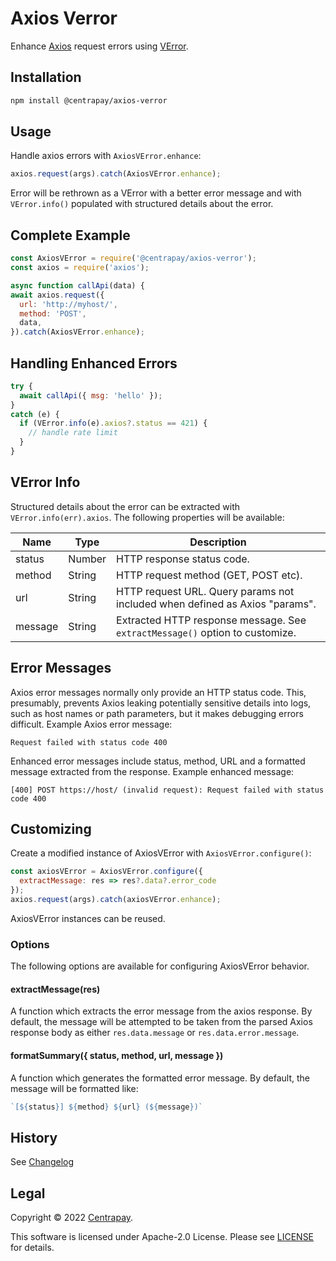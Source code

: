 # Axios Verror

Enhance [Axios] request errors using [VError].


## Installation

```bash
npm install @centrapay/axios-verror
```


## Usage

Handle axios errors with `AxiosVError.enhance`:

```javascript
axios.request(args).catch(AxiosVError.enhance);
```

Error will be rethrown as a VError with a better error message and
with `VError.info()` populated with structured details about the
error.


## Complete Example

```javascript
const AxiosVError = require('@centrapay/axios-verror');
const axios = require('axios');

async function callApi(data) {
await axios.request({
  url: 'http://myhost/',
  method: 'POST',
  data,
}).catch(AxiosVError.enhance);
```

## Handling Enhanced Errors

```javascript
try {
  await callApi({ msg: 'hello' });
}
catch (e) {
  if (VError.info(e).axios?.status == 421) {
    // handle rate limit
  }
}
```

## VError Info

Structured details about the error can be extracted with
`VError.info(err).axios`. The following properties will be available:

| Name    | Type   | Description                                                                  |
| -       | -      | -                                                                            |
| status  | Number | HTTP response status code.                                                   |
| method  | String | HTTP request method (GET, POST etc).                                         |
| url     | String | HTTP request URL. Query params not included when defined as Axios "params".  |
| message | String | Extracted HTTP response message. See `extractMessage()` option to customize. |


## Error Messages

Axios error messages normally only provide an HTTP status code. This,
presumably, prevents Axios leaking potentially sensitive details into logs,
such as host names or path parameters, but it makes debugging errors difficult.
Example Axios error message:

```
Request failed with status code 400
```

Enhanced error messages include status, method, URL and a formatted
message extracted from the response. Example enhanced message:

```
[400] POST https://host/ (invalid request): Request failed with status code 400
```

## Customizing

Create a modified instance of AxiosVError with `AxiosVError.configure()`:

```javascript
const axiosVError = AxiosVError.configure({
  extractMessage: res => res?.data?.error_code
});
axios.request(args).catch(axiosVError.enhance);
```

AxiosVError instances can be reused.


### Options

The following options are available for configuring AxiosVError behavior.

#### extractMessage(res)

A function which extracts the error message from the axios response. By
default, the message will be attempted to be taken from the parsed Axios
response body as either `res.data.message` or `res.data.error.message`.

#### formatSummary({ status, method, url, message })

A function which generates the formatted error message. By
default, the message will be formatted like:

```javascript
`[${status}] ${method} ${url} (${message})`
```


## History

See [Changelog](./CHANGELOG.md)

## Legal

Copyright © 2022 [Centrapay][].

This software is licensed under Apache-2.0 License. Please see [LICENSE](/LICENSE) for details.


[Centrapay]: https://centrapay.com/
[Axios]: https://axios-http.com/
[VError]: https://github.com/joyent/node-verror
